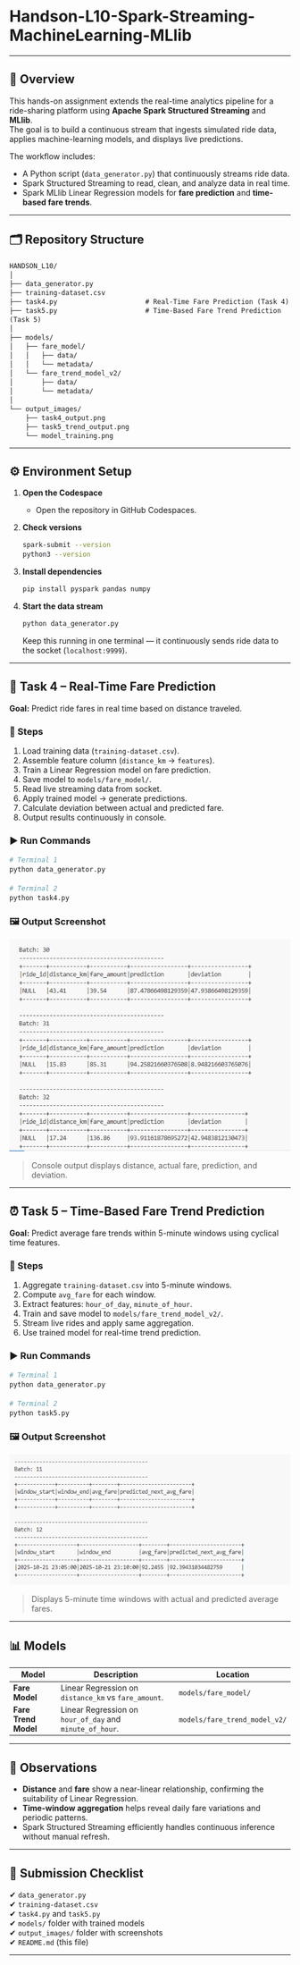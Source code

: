 # Handson-L10-Spark-Streaming-MachineLearning-MLlib
---
## 📘 Overview
This hands-on assignment extends the real-time analytics pipeline for a ride-sharing platform using **Apache Spark Structured Streaming** and **MLlib**.  
The goal is to build a continuous stream that ingests simulated ride data, applies machine-learning models, and displays live predictions.

The workflow includes:
- A Python script (`data_generator.py`) that continuously streams ride data.  
- Spark Structured Streaming to read, clean, and analyze data in real time.  
- Spark MLlib Linear Regression models for **fare prediction** and **time-based fare trends**.  

---

## 🗂️ Repository Structure
```
HANDSON_L10/
│
├── data_generator.py
├── training-dataset.csv
├── task4.py                      # Real-Time Fare Prediction (Task 4)
├── task5.py                      # Time-Based Fare Trend Prediction (Task 5)
│
├── models/
│   ├── fare_model/
│   │   ├── data/
│   │   └── metadata/
│   └── fare_trend_model_v2/
│       ├── data/
│       └── metadata/
│
└── output_images/
    ├── task4_output.png
    ├── task5_trend_output.png
    └── model_training.png
```

---

## ⚙️ Environment Setup

1. **Open the Codespace**
   - Open the repository in GitHub Codespaces.

2. **Check versions**
   ```bash
   spark-submit --version
   python3 --version
   ```

3. **Install dependencies**
   ```bash
   pip install pyspark pandas numpy
   ```

4. **Start the data stream**
   ```bash
   python data_generator.py
   ```
   Keep this running in one terminal — it continuously sends ride data to the socket (`localhost:9999`).

---

## 🚕 Task 4 – Real-Time Fare Prediction

**Goal:** Predict ride fares in real time based on distance traveled.

### 🔧 Steps
1. Load training data (`training-dataset.csv`).
2. Assemble feature column (`distance_km` → `features`).
3. Train a Linear Regression model on fare prediction.
4. Save model to `models/fare_model/`.
5. Read live streaming data from socket.
6. Apply trained model → generate predictions.
7. Calculate deviation between actual and predicted fare.
8. Output results continuously in console.

### ▶️ Run Commands
```bash
# Terminal 1
python data_generator.py

# Terminal 2
python task4.py
```

### 🖼️ Output Screenshot
![Task 4 Output](output_images/output_task_4.png)

> Console output displays distance, actual fare, prediction, and deviation.

---

## ⏰ Task 5 – Time-Based Fare Trend Prediction

**Goal:** Predict average fare trends within 5-minute windows using cyclical time features.

### 🔧 Steps
1. Aggregate `training-dataset.csv` into 5-minute windows.
2. Compute `avg_fare` for each window.
3. Extract features: `hour_of_day`, `minute_of_hour`.
4. Train and save model to `models/fare_trend_model_v2/`.
5. Stream live rides and apply same aggregation.
6. Use trained model for real-time trend prediction.

### ▶️ Run Commands
```bash
# Terminal 1
python data_generator.py

# Terminal 2
python task5.py
```

### 🖼️ Output Screenshot
![Task 5 Trend Output](output_images/task5_output1.png)

> Displays 5-minute time windows with actual and predicted average fares.

---

## 📊 Models
| Model | Description | Location |
|--------|--------------|-----------|
| **Fare Model** | Linear Regression on `distance_km` vs `fare_amount`. | `models/fare_model/` |
| **Fare Trend Model** | Linear Regression on `hour_of_day` and `minute_of_hour`. | `models/fare_trend_model_v2/` |

---

## 🧠 Observations
- **Distance** and **fare** show a near-linear relationship, confirming the suitability of Linear Regression.  
- **Time-window aggregation** helps reveal daily fare variations and periodic patterns.  
- Spark Structured Streaming efficiently handles continuous inference without manual refresh.

---

## 🧾 Submission Checklist
✔ `data_generator.py`  
✔ `training-dataset.csv`  
✔ `task4.py` and `task5.py`  
✔ `models/` folder with trained models  
✔ `output_images/` folder with screenshots  
✔ `README.md` (this file)

---


